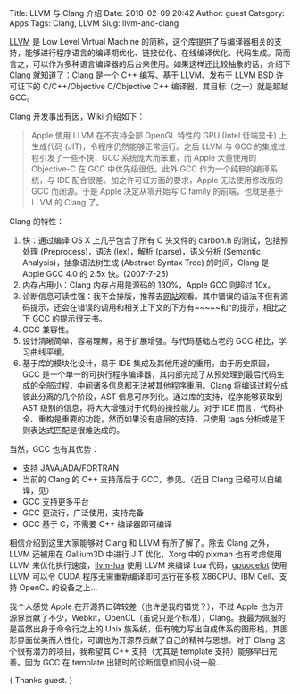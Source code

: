 Title: LLVM 与 Clang 介绍
Date: 2010-02-09 20:42
Author: guest
Category: Apps
Tags: Clang, LLVM
Slug: llvm-and-clang

[LLVM](http://llvm.org) 是 Low Level Virtual Machine 的简称，这个库提供了与编译器相关的支持，能够进行程序语言的编译期优化、链接优化、在线编译优化、代码生成。简而言之，可以作为多种语言编译器的后台来使用。如果这样还比较抽象的话，介绍下 [Clang](http://clang.llvm.org/) 就知道了：Clang 是一个 C++ 编写、基于 LLVM、发布于 LLVM BSD 许可证下的 C/C++/Objective C/Objective C++ 编译器，其目标（之一）就是超越 GCC。

<!-- PELICAN_END_SUMMARY -->

Clang 开发事出有因，Wiki 介绍如下：

> Apple 使用 LLVM 在不支持全部 OpenGL 特性的 GPU (Intel 低端显卡)
上生成代码 (JIT)，令程序仍然能够正常运行。之后 LLVM 与 GCC
的集成过程引发了一些不快，GCC 系统庞大而笨重，而 Apple 大量使用的
Objective-C 在 GCC 中优先级很低。此外 GCC 作为一个纯粹的编译系统，与 IDE
配合很差。加之许可证方面的要求，Apple 无法使用修改版的 GCC 而闭源。于是
Apple 决定从零开始写 C family 的前端，也就是基于 LLVM 的 Clang 了。

Clang 的特性：

1. 快：通过编译 OS X 上几乎包含了所有 C 头文件的 carbon.h 的测试，包括预处理 (Preprocess)，语法 (lex)，解析 (parse)，语义分析 (Semantic Analysis)，抽象语法树生成 (Abstract Syntax Tree) 的时间，Clang 是 Apple GCC 4.0 的 2.5x 快。(2007-7-25)  
2. 内存占用小：Clang 内存占用是源码的 130%，Apple GCC 则超过 10x。  
3.  诊断信息可读性强：我不会排版，推荐去[网站](http://clang.llvm.org/features.html#expressivediags)观看。其中错误的语法不但有源码提示，还会在错误的调用和相关上下文的下方有~~~~~和^的提示，相比之下 GCC 的提示很天书。  
4. GCC 兼容性。  
5. 设计清晰简单，容易理解，易于扩展增强。与代码基础古老的 GCC 相比，学习曲线平缓。  
6. 基于库的模块化设计，易于 IDE 集成及其他用途的重用。由于历史原因，GCC 是一个单一的可执行程序编译器，其内部完成了从预处理到最后代码生成的全部过程，中间诸多信息都无法被其他程序重用。Clang 将编译过程分成彼此分离的几个阶段，AST 信息可序列化。通过库的支持，程序能够获取到 AST 级别的信息，将大大增强对于代码的操控能力。对于 IDE 而言，代码补全、重构是重要的功能，然而如果没有底层的支持，只使用 tags 分析或是正则表达式匹配是很难达成的。

当然，GCC 也有其优势：

+ 支持 JAVA/ADA/FORTRAN  
+ 当前的 Clang 的 C++ 支持落后于 GCC，参见。（近日 Clang 已经可以自编译，见）  
+ GCC 支持更多平台  
+ GCC 更流行，广泛使用，支持完备  
+ GCC 基于 C，不需要 C++ 编译器即可编译

相信介绍到这里大家能够对 Clang 和 LLVM 有所了解了。除去 Clang 之外，LLVM  还被用在 Gallium3D 中进行 JIT 优化，Xorg 中的 pixman 也有考虑使用 LLVM 来优化执行速度，[llvm-lua](http://code.google.com/p/llvm-lua/) 使用 LLVM 来编译 Lua 代码，[gpuocelot](http://code.google.com/p/gpuocelot/wiki/LLVM) 使用 LLVM 可以令 CUDA 程序无需重新编译即可运行在多核 X86CPU、IBM Cell、支持 OpenCL 的设备之上...  

我个人感觉 Apple 在开源界口碑较差（也许是我的错觉？），不过 Apple 也为开源界贡献了不少，Webkit，OpenCL（虽说只是个标准），Clang。我最为佩服的是虽然出身于命令行之上的 Unix 族系统，但有魄力写出自成体系的图形栈，其图形界面优美而人性化，可谓也为开源界贡献了自己的精神与思想。对于 Clang 这个很有潜力的项目，我希望其 C++ 支持（尤其是 template 支持）能够早日完善。因为 GCC 在 template 出错时的诊断信息如同小说一般...

{ Thanks guest. }
